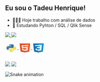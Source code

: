 ## Eu sou o Tadeu Henrique!

- 👨🏾‍💻 Hoje trabalho com análise de dados
- 🌱 Estudando Pyhton / SQL / Qlik Sense
<div>
  <a href="https://github.com/TadeuHs">
  <img height="170em"  src="https://github-readme-stats.vercel.app/api?username=TadeuHs&show_icons=true&theme=dark&include_all_commits=true&count_private=true"/>
  <img height="170em"  src="https://github-readme-stats.vercel.app/api/top-langs/?username=TadeuHs&layout=compact&langs_count=7&theme=dark"/>
</div>
 <div style="display: inline_block"><br>
    
  <img align="center" alt="Tadeu-python" height="30" width="40" src="https://raw.githubusercontent.com/devicons/devicon/master/icons/python/python-original.svg">
  <img align="center" alt="Tadeu-HTML" height="30" width="40" src="https://raw.githubusercontent.com/devicons/devicon/master/icons/html5/html5-original.svg">
  <img align="center" alt="Tadeu-CSS" height="30" width="40" src="https://raw.githubusercontent.com/devicons/devicon/master/icons/css3/css3-original.svg">
</div>
  
  ##
  
  <div>
    <a href = "mailto:tadeuhenriquecontato@gmail.com"><img src="https://img.shields.io/badge/-Gmail-%23333?style=for-the-badge&logo=gmail&logoColor=white" target="_blank"></a>
    <a href="https://www.linkedin.com/in/tadeu-henrique-santos-silva-26865b203" target="_blank"><img src="https://img.shields.io/badge/-LinkedIn-%230077B5?style=for-the-badge&logo=linkedin&logoColor=white" target="_blank"></a> 
    
  
   ![Snake animation](https://github.com/TadeuHs/TadeuHs/blob/output/github-contribution-grid-snake.svg) 
    
    
  </div>
